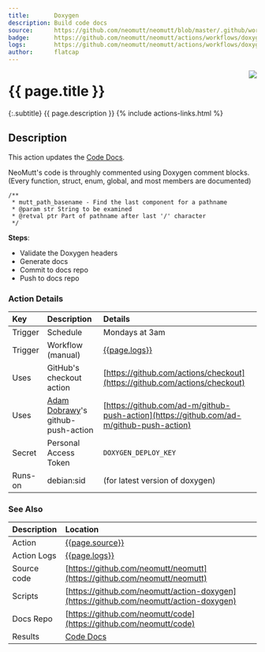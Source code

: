 ```yaml
---
title:       Doxygen
description: Build code docs
source:      https://github.com/neomutt/neomutt/blob/master/.github/workflows/doxygen.yml
badge:       https://github.com/neomutt/neomutt/actions/workflows/doxygen.yml/badge.svg
logs:        https://github.com/neomutt/neomutt/actions/workflows/doxygen.yml
author:      flatcap
---
```


<div style="float: right;">
<a href="{{page.logs}}"><img src="{{page.badge}}" /></a>
</div>

# {{ page.title }}

{:.subtitle}
{{ page.description }}
{% include actions-links.html %}

## Description

This action updates the [Code Docs](https://neomutt.org/code).

NeoMutt's code is throughly commented using Doxygen comment blocks.<br>
(Every function, struct, enum, global, and most members are documented)

```comment
/**
 * mutt_path_basename - Find the last component for a pathname
 * @param str String to be examined
 * @retval ptr Part of pathname after last '/' character
 */
```

**Steps**:
- Validate the Doxygen headers
- Generate docs
- Commit to docs repo
- Push to docs repo

### Action Details

| Key     | Description                                                  | Details                                                                                  |
| :------ | :----------------------------------------------------------- | :--------------------------------------------------------------------------------------- |
| Trigger | Schedule                                                     | Mondays at 3am                                                                           |
| Trigger | Workflow (manual)                                            | [{{page.logs}}]({{page.logs}})                                                           |
| Uses    | GitHub's checkout action                                     | [https://github.com/actions/checkout](https://github.com/actions/checkout)               |
| Uses    | [Adam Dobrawy](https://github.com/ad-m)'s github-push-action | [https://github.com/ad-m/github-push-action](https://github.com/ad-m/github-push-action) |
| Secret  | Personal Access Token                                        | `DOXYGEN_DEPLOY_KEY`                                                                     |
| Runs-on | debian:sid                                                   | (for latest version of doxygen)                                                          |

### See Also

| Description | Location                                                                                     |
| :---------- | :------------------------------------------------------------------------------------------- |
| Action      | [{{page.source}}]({{page.source}})                                                           |
| Action Logs | [{{page.logs}}]({{page.logs}})                                                               |
| Source code | [https://github.com/neomutt/neomutt](https://github.com/neomutt/neomutt)                     |
| Scripts     | [https://github.com/neomutt/action-doxygen](https://github.com/neomutt/action-doxygen)       |
| Docs Repo   | [https://github.com/neomutt/code](https://github.com/neomutt/code)                           |
| Results     | [Code Docs](https://neomutt.org/code)                                                        |

